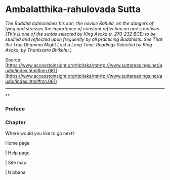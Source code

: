 # Ambalatthika-rahulovada Sutta

*The Buddha admonishes his son, the novice Rahula, on the dangers of lying and stresses the importance of constant reflection on one's motives. (This is one of the suttas selected by King Asoka (r. 270-232 BCE) to be studied and reflected upon frequently by all practicing Buddhists. See That the True Dhamma Might Last a Long Time: Readings Selected by King Asoka, by Thanissaro Bhikkhu.)*

Source: [https://www.accesstoinsight.org/tipitaka/mn/tp://www.suttareadings.net/audio/index.html#mn.061](https://www.accesstoinsight.org/tipitaka/mn/tp://www.suttareadings.net/audio/index.html#mn.061)

---

**

### Preface

### Chapter

Where would you like to go next?

Home page

| Help page

| Site map

| Nibbana
